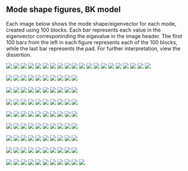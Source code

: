 ## Mode shape figures, BK model

Each image below shows the mode shape/eigenvector for each mode, created using 100 blocks. 
Each bar represents each value in the eigenvector corresponinding the eigevalue in the image header. 
The first 100 bars from the left in each figure represents each of the 100 blocks, while the last bar represents the pad. 
For further interpretation, view the dissertion.  


![](figures/bk/19_01_bk_seed_101_heat_eigen_bars_0.png)
![](figures/bk/19_01_bk_seed_101_heat_eigen_bars_1.png)
![](figures/bk/19_01_bk_seed_101_heat_eigen_bars_2.png)
![](figures/bk/19_01_bk_seed_101_heat_eigen_bars_3.png)
![](figures/bk/19_01_bk_seed_101_heat_eigen_bars_4.png)
![](figures/bk/19_01_bk_seed_101_heat_eigen_bars_5.png)
![](figures/bk/19_01_bk_seed_101_heat_eigen_bars_6.png)
![](figures/bk/19_01_bk_seed_101_heat_eigen_bars_7.png)
![](figures/bk/19_01_bk_seed_101_heat_eigen_bars_8.png)
![](figures/bk/19_01_bk_seed_101_heat_eigen_bars_9.png)
![](figures/bk/19_01_bk_seed_101_heat_eigen_bars_10.png)
![](figures/bk/19_01_bk_seed_101_heat_eigen_bars_11.png)
![](figures/bk/19_01_bk_seed_101_heat_eigen_bars_12.png)
![](figures/bk/19_01_bk_seed_101_heat_eigen_bars_13.png)
![](figures/bk/19_01_bk_seed_101_heat_eigen_bars_14.png)
![](figures/bk/19_01_bk_seed_101_heat_eigen_bars_15.png)
![](figures/bk/19_01_bk_seed_101_heat_eigen_bars_16.png)
![](figures/bk/19_01_bk_seed_101_heat_eigen_bars_17.png)
![](figures/bk/19_01_bk_seed_101_heat_eigen_bars_18.png)
![](figures/bk/19_01_bk_seed_101_heat_eigen_bars_19.png)

![](figures/bk/19_01_bk_seed_101_heat_eigen_bars_20.png)
![](figures/bk/19_01_bk_seed_101_heat_eigen_bars_21.png)
![](figures/bk/19_01_bk_seed_101_heat_eigen_bars_22.png)
![](figures/bk/19_01_bk_seed_101_heat_eigen_bars_23.png)
![](figures/bk/19_01_bk_seed_101_heat_eigen_bars_24.png)
![](figures/bk/19_01_bk_seed_101_heat_eigen_bars_25.png)
![](figures/bk/19_01_bk_seed_101_heat_eigen_bars_26.png)
![](figures/bk/19_01_bk_seed_101_heat_eigen_bars_27.png)
![](figures/bk/19_01_bk_seed_101_heat_eigen_bars_28.png)
![](figures/bk/19_01_bk_seed_101_heat_eigen_bars_29.png)

![](figures/nov8_large_test_1_eigen_bars_30.png)
![](figures/nov8_large_test_1_eigen_bars_31.png)
![](figures/nov8_large_test_1_eigen_bars_32.png)
![](figures/nov8_large_test_1_eigen_bars_33.png)
![](figures/nov8_large_test_1_eigen_bars_34.png)
![](figures/nov8_large_test_1_eigen_bars_35.png)
![](figures/nov8_large_test_1_eigen_bars_36.png)
![](figures/nov8_large_test_1_eigen_bars_37.png)
![](figures/nov8_large_test_1_eigen_bars_38.png)
![](figures/nov8_large_test_1_eigen_bars_39.png)

![](figures/nov8_large_test_1_eigen_bars_40.png)
![](figures/nov8_large_test_1_eigen_bars_41.png)
![](figures/nov8_large_test_1_eigen_bars_42.png)
![](figures/nov8_large_test_1_eigen_bars_43.png)
![](figures/nov8_large_test_1_eigen_bars_44.png)
![](figures/nov8_large_test_1_eigen_bars_45.png)
![](figures/nov8_large_test_1_eigen_bars_46.png)
![](figures/nov8_large_test_1_eigen_bars_47.png)
![](figures/nov8_large_test_1_eigen_bars_48.png)
![](figures/nov8_large_test_1_eigen_bars_49.png)

![](figures/nov8_large_test_1_eigen_bars_50.png)
![](figures/nov8_large_test_1_eigen_bars_51.png)
![](figures/nov8_large_test_1_eigen_bars_52.png)
![](figures/nov8_large_test_1_eigen_bars_53.png)
![](figures/nov8_large_test_1_eigen_bars_54.png)
![](figures/nov8_large_test_1_eigen_bars_55.png)
![](figures/nov8_large_test_1_eigen_bars_56.png)
![](figures/nov8_large_test_1_eigen_bars_57.png)
![](figures/nov8_large_test_1_eigen_bars_58.png)
![](figures/nov8_large_test_1_eigen_bars_59.png)

![](figures/nov8_large_test_1_eigen_bars_60.png)
![](figures/nov8_large_test_1_eigen_bars_61.png)
![](figures/nov8_large_test_1_eigen_bars_62.png)
![](figures/nov8_large_test_1_eigen_bars_63.png)
![](figures/nov8_large_test_1_eigen_bars_64.png)
![](figures/nov8_large_test_1_eigen_bars_65.png)
![](figures/nov8_large_test_1_eigen_bars_66.png)
![](figures/nov8_large_test_1_eigen_bars_67.png)
![](figures/nov8_large_test_1_eigen_bars_68.png)
![](figures/nov8_large_test_1_eigen_bars_69.png)

![](figures/nov8_large_test_1_eigen_bars_70.png)
![](figures/nov8_large_test_1_eigen_bars_71.png)
![](figures/nov8_large_test_1_eigen_bars_72.png)
![](figures/nov8_large_test_1_eigen_bars_73.png)
![](figures/nov8_large_test_1_eigen_bars_74.png)
![](figures/nov8_large_test_1_eigen_bars_75.png)
![](figures/nov8_large_test_1_eigen_bars_76.png)
![](figures/nov8_large_test_1_eigen_bars_77.png)
![](figures/nov8_large_test_1_eigen_bars_78.png)
![](figures/nov8_large_test_1_eigen_bars_79.png)

![](figures/nov8_large_test_1_eigen_bars_80.png)
![](figures/nov8_large_test_1_eigen_bars_81.png)
![](figures/nov8_large_test_1_eigen_bars_82.png)
![](figures/nov8_large_test_1_eigen_bars_83.png)
![](figures/nov8_large_test_1_eigen_bars_84.png)
![](figures/nov8_large_test_1_eigen_bars_85.png)
![](figures/nov8_large_test_1_eigen_bars_86.png)
![](figures/nov8_large_test_1_eigen_bars_87.png)
![](figures/nov8_large_test_1_eigen_bars_88.png)
![](figures/nov8_large_test_1_eigen_bars_89.png)

![](figures/nov8_large_test_1_eigen_bars_90.png)
![](figures/nov8_large_test_1_eigen_bars_91.png)
![](figures/nov8_large_test_1_eigen_bars_92.png)
![](figures/nov8_large_test_1_eigen_bars_93.png)
![](figures/nov8_large_test_1_eigen_bars_94.png)
![](figures/nov8_large_test_1_eigen_bars_95.png)
![](figures/nov8_large_test_1_eigen_bars_96.png)
![](figures/nov8_large_test_1_eigen_bars_97.png)
![](figures/nov8_large_test_1_eigen_bars_98.png)
![](figures/nov8_large_test_1_eigen_bars_99.png)
![](figures/nov8_large_test_1_eigen_bars_100.png)